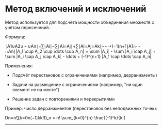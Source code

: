 # Метод включений и исключений

Метод используется для подсчёта мощности объединения множеств с учётом пересечений.

Формула:

∣A1∪A2∪⋯∪An∣=∑∣Ai∣−∑∣Ai∩Aj∣+∑∣Ai∩Aj∩Ak∣−⋯+(−1)n+1∣A1∩⋯∩An∣|A_1 \cup A_2 \cup \dots \cup A_n| = \sum |A_i| - \sum |A_i \cap A_j| + \sum |A_i \cap A_j \cap A_k| - \dots + (-1)^{n+1} |A_1 \cap \dots \cap A_n|

Применения:

- Подсчёт перестановок с ограничениями (например, дерранжменты)
    
- Задачи на размещение с ограничениями (например, "ни один элемент не на месте")
    
- Решение задач с повторениями и перекрытиями
    

Пример: число дерранжментов (перестановок без неподвижных точек):

Dn=n!∑k=0n(−1)kk!D_n = n! \sum_{k=0}^{n} \frac{(-1)^k}{k!}

---
